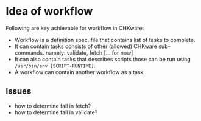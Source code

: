 # Idea of workflow

Following are key achievable for workflow in CHKware:

- Workflow is a definition spec. file that contains list of tasks to complete.
- It can contain tasks consists of other (allowed) CHKware sub-commands. namely: validate, fetch [... for now]
- It can also contain tasks that describes scripts those can be run using `/usr/bin/env [SCRIPT-RUNTIME]`.
- A workflow can contain another workflow as a task

## Issues

- how to determine fail in fetch?
- how to determine fail in validate?
